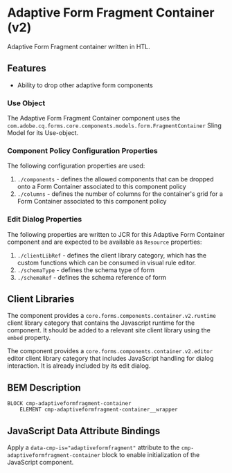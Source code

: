 <!--
Copyright 2022 Adobe

Licensed under the Apache License, Version 2.0 (the "License");
you may not use this file except in compliance with the License.
You may obtain a copy of the License at

    http://www.apache.org/licenses/LICENSE-2.0

Unless required by applicable law or agreed to in writing, software
distributed under the License is distributed on an "AS IS" BASIS,
WITHOUT WARRANTIES OR CONDITIONS OF ANY KIND, either express or implied.
See the License for the specific language governing permissions and
limitations under the License.
-->
Adaptive Form Fragment Container (v2)
====
Adaptive Form Fragment container written in HTL.

## Features
* Ability to drop other adaptive form components

### Use Object
The Adaptive Form Fragment Container component uses the `com.adobe.cq.forms.core.components.models.form.FragmentContainer` Sling Model for its Use-object.

### Component Policy Configuration Properties
The following configuration properties are used:

1. `./components` - defines the allowed components that can be dropped onto a Form Container associated to this component policy
2. `./columns` - defines the number of columns for the container's grid for a Form Container associated to this component policy

### Edit Dialog Properties
The following properties are written to JCR for this Adaptive Form Container component and are expected to be available as `Resource` 
properties:

1. `./clientLibRef` - defines the client library category, which has the custom functions which can be consumed in visual rule editor.
2. `./schemaType` - defines the schema type of form
3. `./schemaRef` - defines the schema reference of form

## Client Libraries

The component provides a `core.forms.components.container.v2.runtime` client library category that contains the Javascript runtime for the component. 
It should be added to a relevant site client library using the `embed` property.

The component provides a `core.forms.components.container.v2.editor` editor client library category that includes
JavaScript handling for dialog interaction. It is already included by its edit dialog.

## BEM Description
```
BLOCK cmp-adaptiveformfragment-container
    ELEMENT cmp-adaptiveformfragment-container__wrapper
```

## JavaScript Data Attribute Bindings

Apply a `data-cmp-is="adaptiveformfragment"` attribute to the `cmp-adaptiveformfragment-container` block to enable initialization of the JavaScript component.
